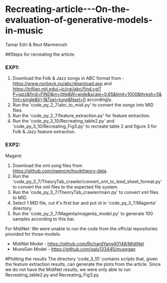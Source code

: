 # Recreating-article---On-the-evaluation-of-generative-models-in-music
Tamar Edri & Reut Marmerosh

##Steps for recreating the article:
### EXP1:
1. Download the Folk & Jazz songs in ABC format from - https://www.norbeck.nu/abc/download.asp and https://trillian.mit.edu/~jc/cgi/abc/find.cgi?P=jazz&find=FIND&m=title&W=wide&scale=0.65&limit=1000&thresh=5&fmt=single&V=1&Tsel=tune&Nsel=0 accordingly.
2. Run the 'code_py_2_7/abc_to_midi.py' to convert the songs into MID files.
3. Run the 'code_py_2_7/feature_extraction.py' for feature extraction.
4. Run the 'code_py_3_10/Recreating_table2.py' and 'code_py_3_10/Recreating_Fig3.py' to recreate table 2 and figure 3 for Folk & Jazz feature extraction.

### EXP2:
 Magent:

1. Download the xml song files from https://github.com/owencm/hooktheory-data.
2. Run the 'code_py_3_7/TheoryTab_crawler/convert_xml_to_leed_sheet_format.py' to convert the xml files to the expected file system.
3. Run the 'code_py_3_7/TheoryTab_crawler/main.py' to convert xml files to MID.
4. Select 1 MID file, cut it's first bar and put ot in 'code_py_3_7/Magenta' directory.
5. Run the 'code_py_3_7/Magenta/magenta_model.py' to generate 100 samples according to this bar.

For MidiNet:
We were unable to run the code from the official repositories provided for those models.
- MidiNet Model - https://github.com/RichardYang40148/MidiNet
- MuesGan Model - https://github.com/salu133445/musegan

#Plotting the results
The directory 'code_3_10' contains scripts that, given the feature extraction results, can generate the plots from the article.
Since we do not have the MidiNet results, we were only able to run Recreating_table2.py and Recreating_Fig3.py.